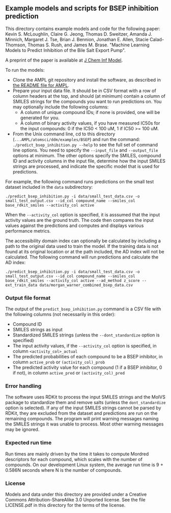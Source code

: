 ## Example models and scripts for BSEP inhibition prediction

This directory contains example models and code for the following paper:
Kevin S. McLoughlin, Claire G. Jeong, Thomas D. Sweitzer, Amanda J. Minnich,
Margaret J. Tse, Brian J. Bennion, Jonathan E. Allen, Stacie Calad-Thomson, Thomas S. Rush, and James M. Brase.
"Machine Learning Models to Predict Inhibition of the Bile Salt Export Pump".

A preprint of the paper is available at [J Chem Inf Model](https://pubmed.ncbi.nlm.nih.gov/33502191/).

To run the models:

- Clone the AMPL git repository and install the software, as described 
in [the README file for AMPL](https://github.com/ATOMScience-org/AMPL/blob/master/README.md).
- Prepare your input data file. It should be in CSV format with a row of column headers at the top, and should (at minimum)
contain a column of SMILES strings for the compounds you want to run predictions on. You may optionally include the following columns:
  - A column of unique compound IDs; if none is provided, one will be generated for you. 
  - A column of binary activity values, if you have measured IC50s for the input compounds: 0 if the IC50 < 100 uM, 1 if IC50 >= 100 uM.
- From the Unix command line, cd to this directory (`...AMPL/atomsci/ddm/examples/BSEP`) and run the command:
`./predict_bsep_inhibition.py --help`
to see the full set of command line options. You need to specify the `--input_file` and `--output_file` options at minimum. The other options
specify the SMILES, compound ID and activity columns in the input file, determine how the input SMILES strings are processed, and
indicate the specific model that is used for predictions.

For example, the following command runs predictions on the small test dataset included in the `data` subdirectory:

`./predict_bsep_inhibition.py -i data/small_test_data.csv -o small_test_output.csv --id_col compound_name --smiles_col base_rdkit_smiles --activity_col active`

When the `--activity_col` option is specified, it is asssumed that the input activity values are the ground truth. The code then compares the input values
against the predictions and computes and displays various performance metrics.

The accessibility domain index can optionally be calculated by including a path to the original data used to train the model. If the training data is not found at its original location or at the path included, the AD index will not be calculated. The following command will run predictions and calculate the AD index:

`./predict_bsep_inhibition.py -i data/small_test_data.csv -o small_test_output.csv --id_col compound_name --smiles_col base_rdkit_smiles --activity_col active --ad_method z_score --ext_train_data data/morgan_warner_combined_bsep_data.csv`

### Output file format
The output of the `predict_bsep_inhibition.py` command is a CSV file with the following columns (not necessarily in this order):
- Compound ID
- SMILES strings as input
- Standardized SMILES strings (unless the `--dont_standardize` option is specified)
- The input activity values, if the `--activity_col` option is specified, in column `<activity_col>_actual`
- The predicted probabilities of each compound to be a BSEP inhibitor, in column `active_prob` or `(activity_col)_prob`
- The predicted activity value for each compound (1 if a BSEP inhibitor, 0 if not), in column `active_pred` or `(activity_col)_pred`

### Error handling
The software uses RDKit to process the input SMILES strings and the MolVS package to standardize them and remove salts (unless the 
`dont_standardize` option is selected). If any of the input SMILES strings cannot be parsed by RDKit, they are excluded from the dataset
and predictions are run on the remaining compounds. The program will print warning messages naming the SMILES strings it was unable
to process. Most other warning messages may be ignored.

### Expected run time
Run times are mainly driven by the time it takes to compute Mordred descriptors for each compound, which scales with the number of 
compounds. On our development Linux system, the average run time is 9 + 0.586N seconds where N is the number of compounds.

### License
Models and data under this directory are provided under a Creative Commons Attribution-ShareAlike 3.0 Unported license. See the file
LICENSE.pdf in this directory for the terms of the license.
